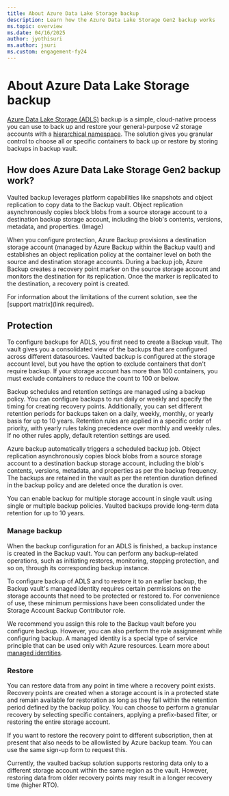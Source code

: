 ```yaml
---
title: About Azure Data Lake Storage backup
description: Learn how the Azure Data Lake Storage Gen2 backup works
ms.topic: overview
ms.date: 04/16/2025
author: jyothisuri
ms.author: jsuri
ms.custom: engagement-fy24
--- 
```


# About Azure Data Lake Storage backup

[Azure Data Lake Storage (ADLS)](/azure/storage/blobs/data-lake-storage-introduction) backup is a simple, cloud-native process you can use to back up and restore your general-purpose v2 storage accounts with a [hierarchical namespace](/azure/storage/blobs/data-lake-storage-namespace). The solution gives you granular control to choose all or specific containers to back up or restore by storing backups in backup vault.

## How does Azure Data Lake Storage Gen2 backup work?

Vaulted backup leverages platform capabilities like snapshots and object replication to copy data to the Backup vault. Object replication asynchronously copies block blobs from a source storage account to a destination backup storage account, including the blob's contents, versions, metadata, and properties.  (Image)

When you configure protection, Azure Backup provisions a destination storage account (managed by Azure Backup within the Backup vault) and establishes an object replication policy at the container level on both the source and destination storage accounts. During a backup job, Azure Backup creates a recovery point marker on the source storage account and monitors the destination for its replication. Once the marker is replicated to the destination, a recovery point is created.

For information about the limitations of the current solution, see the [support matrix](link required).

## Protection

To configure backups for ADLS, you first need to create a Backup vault. The vault gives you a consolidated view of the backups that are configured across different datasources. Vaulted backup is configured at the storage account level, but you have the option to exclude containers that don't require backup. If your storage account has more than 100 containers, you must exclude containers to reduce the count to 100 or below.

Backup schedules and retention settings are managed using a backup policy. You can configure backups to run daily or weekly and specify the timing for creating recovery points. Additionally, you can set different retention periods for backups taken on a daily, weekly, monthly, or yearly basis for up to 10 years. Retention rules are applied in a specific order of priority, with yearly rules taking precedence over monthly and weekly rules. If no other rules apply, default retention settings are used.

Azure backup automatically triggers a scheduled backup job. Object replication asynchronously copies block blobs from a source storage account to a destination backup storage account, including the blob's contents, versions, metadata, and properties as per the backup frequency. The backups are retained in the vault as per the retention duration defined in the backup policy and are deleted once the duration is over.

You can enable backup for multiple storage account in single vault using single or multiple backup policies. Vaulted backups provide long-term data retention for up to 10 years.

### Manage backup

When the backup configuration for an ADLS is finished, a backup instance is created in the Backup vault. You can perform any backup-related operations, such as initiating restores, monitoring, stopping protection, and so on, through its corresponding backup instance.

To configure backup of ADLS and to restore it to an earlier backup, the Backup vault's managed identity requires certain permissions on the storage accounts that need to be protected or restored to. For convenience of use, these minimum permissions have been consolidated under the Storage Account Backup Contributor role.

We recommend you assign this role to the Backup vault before you configure backup. However, you can also perform the role assignment while configuring backup. A managed identity is a special type of service principle that can be used only with Azure resources. Learn more about [managed identities](/azure/active-directory/managed-identities-azure-resources/overview).

### Restore

You can restore data from any point in time where a recovery point exists. Recovery points are created when a storage account is in a protected state and remain available for restoration as long as they fall within the retention period defined by the backup policy. You can choose to perform a granular recovery by selecting specific containers, applying a prefix-based filter, or restoring the entire storage account.

If you want to restore the recovery point to different subscription, then at present that also needs to be allowlisted by Azure backup team. You can use the same sign-up form to request this.

Currently, the vaulted backup solution supports restoring data only to a different storage account within the same region as the vault. However, restoring data from older recovery points may result in a longer recovery time (higher RTO).
